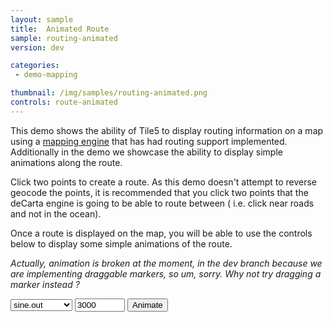 ```yaml
---
layout: sample
title:  Animated Route
sample: routing-animated
version: dev

categories:
 - demo-mapping

thumbnail: /img/samples/routing-animated.png
controls: route-animated
---
```


This demo shows the ability of Tile5 to display routing information on a map using a [mapping engine](/compatibility/mapping-engines.html) that has had routing support implemented.  Additionally in the demo we showcase the ability to display simple animations along the route.

<p>
Click two points to create a route. As this demo doesn't attempt to reverse geocode the points, it 
is recommended that you click two points that the deCarta engine is going to be able to route between (
i.e. click near roads and not in the ocean).
</p>
<p>
Once a route is displayed on the map, you will be able to use the controls below to display some simple
animations of the route.  
</p>
<p>
<em>Actually, animation is broken at the moment, in the dev branch because we are
implementing draggable markers, so um, sorry.  Why not try dragging a marker instead ?
</em></p>
<p>
<select id="animate-easing" class="animator">
	<option>sine.out</option>
	<option>sine.in</option>
	<option>sine.inout</option>
	<option>bounce.out</option>
	<option>bounce.in</option>
	<option>bounce.inout</option>
</select>
<input class="animator" type="number" id="animate-duration" min="500" max="10000" step="500" value="3000" />
<button id="animate" class="animator">Animate</button>
<!--
<label class="animator" for="animate-follow">Follow Route</label>
<input class="animator" type="checkbox" id="animate-follow" />
-->
</p>